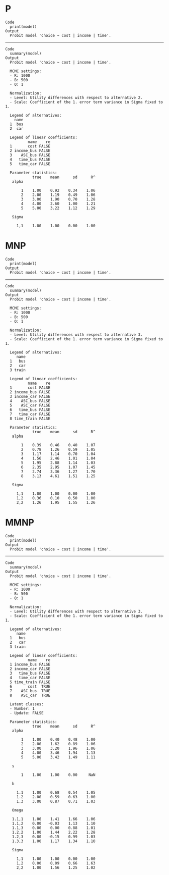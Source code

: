 # P

    Code
      print(model)
    Output
      Probit model 'choice ~ cost | income | time'.

---

    Code
      summary(model)
    Output
      Probit model 'choice ~ cost | income | time'.
      
      MCMC settings:
      - R: 1000 
      - B: 500 
      - Q: 1 
      
      Normalization:
      - Level: Utility differences with respect to alternative 2.
      - Scale: Coefficient of the 1. error term variance in Sigma fixed to 1.
      
      Legend of alternatives:
        name
      1  bus
      2  car
      
      Legend of linear coefficients:
              name    re
      1       cost FALSE
      2 income_bus FALSE
      3    ASC_bus FALSE
      4   time_bus FALSE
      5   time_car FALSE
      
      Parameter statistics:
                true    mean      sd      R^
       alpha
                                            
           1    1.00    0.92    0.34    1.06
           2    2.00    1.19    0.49    1.06
           3    3.00    1.90    0.70    1.28
           4    4.00    2.60    1.00    1.21
           5    5.00    3.22    1.12    1.29
      
       Sigma
                                            
         1,1    1.00    1.00    0.00    1.00

# MNP

    Code
      print(model)
    Output
      Probit model 'choice ~ cost | income | time'.

---

    Code
      summary(model)
    Output
      Probit model 'choice ~ cost | income | time'.
      
      MCMC settings:
      - R: 1000 
      - B: 500 
      - Q: 1 
      
      Normalization:
      - Level: Utility differences with respect to alternative 3.
      - Scale: Coefficient of the 1. error term variance in Sigma fixed to 1.
      
      Legend of alternatives:
         name
      1   bus
      2   car
      3 train
      
      Legend of linear coefficients:
              name    re
      1       cost FALSE
      2 income_bus FALSE
      3 income_car FALSE
      4    ASC_bus FALSE
      5    ASC_car FALSE
      6   time_bus FALSE
      7   time_car FALSE
      8 time_train FALSE
      
      Parameter statistics:
                true    mean      sd      R^
       alpha
                                            
           1    0.39    0.46    0.40    1.07
           2    0.78    1.26    0.59    1.05
           3    1.17    1.14    0.70    1.04
           4    1.56    2.46    1.01    1.04
           5    1.95    2.88    1.14    1.03
           6    2.35    2.95    1.07    1.45
           7    2.74    3.36    1.27    1.70
           8    3.13    4.61    1.51    1.25
      
       Sigma
                                            
         1,1    1.00    1.00    0.00    1.00
         1,2    0.36    0.10    0.50    1.00
         2,2    1.26    1.95    1.55    1.26

# MMNP

    Code
      print(model)
    Output
      Probit model 'choice ~ cost | income | time'.

---

    Code
      summary(model)
    Output
      Probit model 'choice ~ cost | income | time'.
      
      MCMC settings:
      - R: 1000 
      - B: 500 
      - Q: 1 
      
      Normalization:
      - Level: Utility differences with respect to alternative 3.
      - Scale: Coefficient of the 1. error term variance in Sigma fixed to 1.
      
      Legend of alternatives:
         name
      1   bus
      2   car
      3 train
      
      Legend of linear coefficients:
              name    re
      1 income_bus FALSE
      2 income_car FALSE
      3   time_bus FALSE
      4   time_car FALSE
      5 time_train FALSE
      6       cost  TRUE
      7    ASC_bus  TRUE
      8    ASC_car  TRUE
      
      Latent classes:
      - Number: 1 
      - Update: FALSE 
      
      Parameter statistics:
                true    mean      sd      R^
       alpha
                                            
           1    1.00    0.40    0.48    1.00
           2    2.00    1.62    0.89    1.06
           3    3.00    3.20    1.96    1.06
           4    4.00    3.46    1.94    1.13
           5    5.00    3.42    1.49    1.11
      
       s
                                            
           1    1.00    1.00    0.00     NaN
      
       b
                                            
         1.1    1.00    0.68    0.54    1.05
         1.2    2.00    0.59    0.63    1.00
         1.3    3.00    0.87    0.71    1.03
      
       Omega
                                            
       1.1,1    1.00    1.41    1.66    1.06
       1.1,2    0.00   -0.03    1.13    1.10
       1.1,3    0.00    0.00    0.88    1.01
       1.2,2    1.00    1.44    2.22    1.28
       1.2,3    0.00   -0.15    0.99    1.03
       1.3,3    1.00    1.17    1.34    1.10
      
       Sigma
                                            
         1,1    1.00    1.00    0.00    1.00
         1,2    0.00    0.09    0.66    1.63
         2,2    1.00    1.56    1.25    1.02

